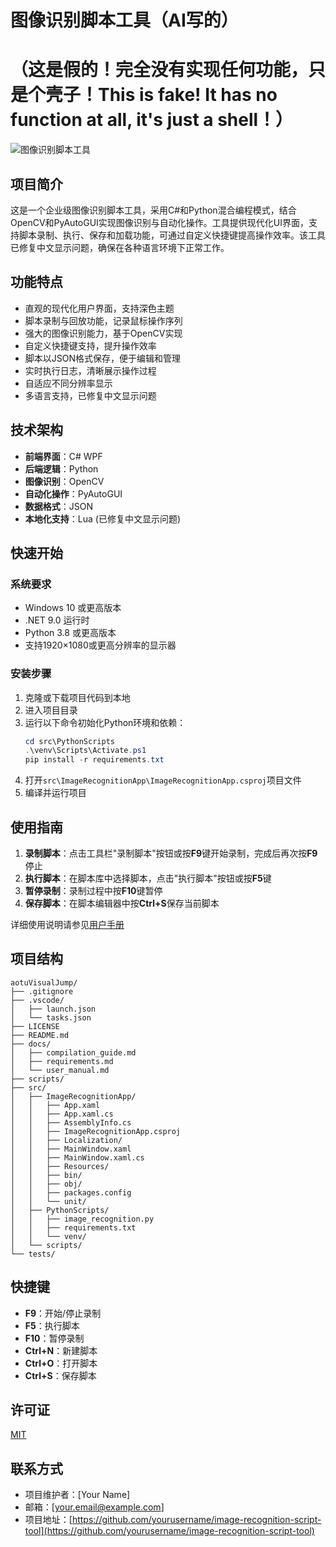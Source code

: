 # 图像识别脚本工具（AI写的）
# （这是假的！完全没有实现任何功能，只是个壳子！This is fake! It has no function at all, it's just a shell！）

 ![图像识别脚本工具](https://via.placeholder.com/800x450?text=图像识别脚本工具)

## 项目简介
这是一个企业级图像识别脚本工具，采用C#和Python混合编程模式，结合OpenCV和PyAutoGUI实现图像识别与自动化操作。工具提供现代化UI界面，支持脚本录制、执行、保存和加载功能，可通过自定义快捷键提高操作效率。该工具已修复中文显示问题，确保在各种语言环境下正常工作。

## 功能特点
- 直观的现代化用户界面，支持深色主题
- 脚本录制与回放功能，记录鼠标操作序列
- 强大的图像识别能力，基于OpenCV实现
- 自定义快捷键支持，提升操作效率
- 脚本以JSON格式保存，便于编辑和管理
- 实时执行日志，清晰展示操作过程
- 自适应不同分辨率显示
- 多语言支持，已修复中文显示问题

## 技术架构
- **前端界面**：C# WPF
- **后端逻辑**：Python
- **图像识别**：OpenCV
- **自动化操作**：PyAutoGUI
- **数据格式**：JSON
- **本地化支持**：Lua (已修复中文显示问题)

## 快速开始

### 系统要求
- Windows 10 或更高版本
- .NET 9.0 运行时
- Python 3.8 或更高版本
- 支持1920×1080或更高分辨率的显示器

### 安装步骤
1. 克隆或下载项目代码到本地
2. 进入项目目录
3. 运行以下命令初始化Python环境和依赖：
   ```powershell
   cd src\PythonScripts
   .\venv\Scripts\Activate.ps1
   pip install -r requirements.txt
   ```
4. 打开`src\ImageRecognitionApp\ImageRecognitionApp.csproj`项目文件
5. 编译并运行项目

## 使用指南
1. **录制脚本**：点击工具栏"录制脚本"按钮或按**F9**键开始录制，完成后再次按**F9**停止
2. **执行脚本**：在脚本库中选择脚本，点击"执行脚本"按钮或按**F5**键
3. **暂停录制**：录制过程中按**F10**键暂停
4. **保存脚本**：在脚本编辑器中按**Ctrl+S**保存当前脚本

详细使用说明请参见[用户手册](docs/user_manual.md)

## 项目结构
```
aotuVisualJump/
├── .gitignore
├── .vscode/
│   ├── launch.json
│   └── tasks.json
├── LICENSE
├── README.md
├── docs/
│   ├── compilation_guide.md
│   ├── requirements.md
│   └── user_manual.md
├── scripts/
├── src/
│   ├── ImageRecognitionApp/
│   │   ├── App.xaml
│   │   ├── App.xaml.cs
│   │   ├── AssemblyInfo.cs
│   │   ├── ImageRecognitionApp.csproj
│   │   ├── Localization/
│   │   ├── MainWindow.xaml
│   │   ├── MainWindow.xaml.cs
│   │   ├── Resources/
│   │   ├── bin/
│   │   ├── obj/
│   │   ├── packages.config
│   │   └── unit/
│   ├── PythonScripts/
│   │   ├── image_recognition.py
│   │   ├── requirements.txt
│   │   └── venv/
│   └── scripts/
└── tests/
```

## 快捷键
- **F9**：开始/停止录制
- **F5**：执行脚本
- **F10**：暂停录制
- **Ctrl+N**：新建脚本
- **Ctrl+O**：打开脚本
- **Ctrl+S**：保存脚本

## 许可证
[MIT](LICENSE)

## 联系方式
- 项目维护者：[Your Name]
- 邮箱：[your.email@example.com]
- 项目地址：[https://github.com/yourusername/image-recognition-script-tool](https://github.com/yourusername/image-recognition-script-tool)